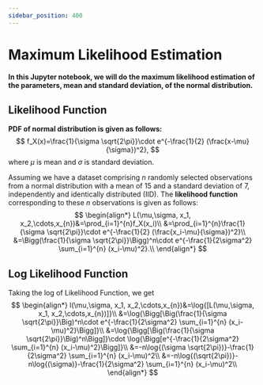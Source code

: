 ```yaml
---
sidebar_position: 400
---
```

# Maximum Likelihood Estimation

**In this Jupyter notebook, we will do the maximum likelihood estimation of the parameters, mean and standard deviation, of the normal distribution.**

## Likelihood Function

**PDF of normal distribution is given as follows:**
$$
f_X(x)=\frac{1}{\sigma \sqrt{2\pi}}\cdot e^{-\frac{1}{2} (\frac{x-\mu}{\sigma})^2},
$$
where $\mu$ is mean and $\sigma$ is standard deviation.

Assuming we have a dataset comprising $n$ randomly selected observations from a normal distribution with a mean of 15 and a standard deviation of 7, independently and identically distributed (IID). The **likelihood function** corresponding to these $n$ observations is given as follows:
$$
\begin{align*}
    L(\mu,\sigma, x_1, x_2,\cdots,x_{n})&=\prod_{i=1}^{n}f_X(x_i)\\
    &=\prod_{i=1}^{n}\frac{1}{\sigma \sqrt{2\pi}}\cdot e^{-\frac{1}{2} (\frac{x_i-\mu}{\sigma})^2}\\
    &=\Bigg(\frac{1}{\sigma \sqrt{2\pi}}\Bigg)^n\cdot e^{-\frac{1}{2\sigma^2} \sum_{i=1}^{n} (x_i-\mu)^2}.\\
\end{align*}
$$

## Log Likelihood Function
Taking the log of Likelihood Function, we get
$$
\begin{align*}
    l(\mu,\sigma, x_1, x_2,\cdots,x_{n})&=\log{[L(\mu,\sigma, x_1, x_2,\cdots,x_{n})]}\\
    &=\log{\Bigg[\Big(\frac{1}{\sigma \sqrt{2\pi}}\Big)^n\cdot e^{-\frac{1}{2\sigma^2} \sum_{i=1}^{n} (x_i-\mu)^2}\Bigg]}\\
    &=\log{\Bigg[\Big(\frac{1}{\sigma \sqrt{2\pi}}\Big)^n\Bigg]}\cdot \log{\Bigg[e^{-\frac{1}{2\sigma^2} \sum_{i=1}^{n} (x_i-\mu)^2}\Bigg]}\\
    &=-n\log{(\sigma \sqrt{2\pi})}-\frac{1}{2\sigma^2} \sum_{i=1}^{n} (x_i-\mu)^2\\
    &=-n\log{(\sqrt{2\pi})}-n\log{(\sigma)}-\frac{1}{2\sigma^2} \sum_{i=1}^{n} (x_i-\mu)^2\\
\end{align*}
$$